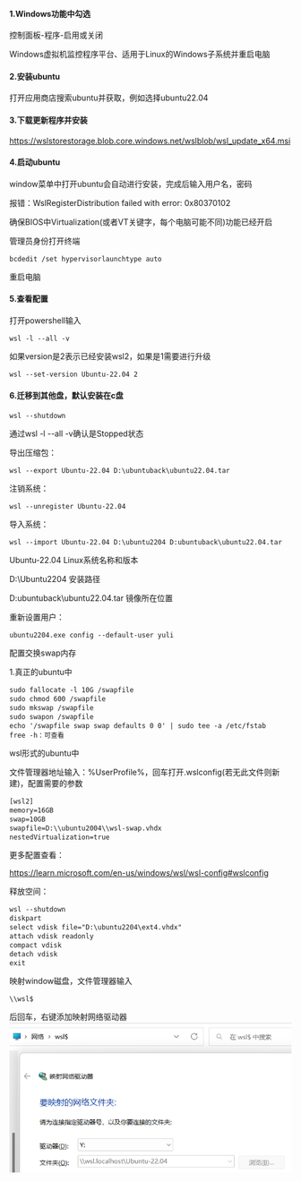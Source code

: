 #### 1.Windows功能中勾选
控制面板-程序-启用或关闭

Windows虚拟机监控程序平台、适用于Linux的Windows子系统并重启电脑

#### 2.安装ubuntu
打开应用商店搜索ubuntu并获取，例如选择ubuntu22.04

#### 3.下载更新程序并安装
https://wslstorestorage.blob.core.windows.net/wslblob/wsl_update_x64.msi
#### 4.启动ubuntu
window菜单中打开ubuntu会自动进行安装，完成后输入用户名，密码

报错：WslRegisterDistribution failed with error: 0x80370102

确保BIOS中Virtualization(或者VT关键字，每个电脑可能不同)功能已经开启

管理员身份打开终端
```
bcdedit /set hypervisorlaunchtype auto
```
重启电脑
#### 5.查看配置
打开powershell输入
```
wsl -l --all -v
```
如果version是2表示已经安装wsl2，如果是1需要进行升级
```
wsl --set-version Ubuntu-22.04 2
```
#### 6.迁移到其他盘，默认安装在c盘
```
wsl --shutdown
```
通过wsl -l --all -v确认是Stopped状态

导出压缩包：
```
wsl --export Ubuntu-22.04 D:\ubuntuback\ubuntu22.04.tar
```
注销系统：
```
wsl --unregister Ubuntu-22.04
```
导入系统：
```
wsl --import Ubuntu-22.04 D:\ubuntu2204 D:ubuntuback\ubuntu22.04.tar
```
Ubuntu-22.04 Linux系统名称和版本

D:\Ubuntu2204 安装路径

D:ubuntuback\ubuntu22.04.tar 镜像所在位置

重新设置用户：
```
ubuntu2204.exe config --default-user yuli
```

配置交换swap内存

1.真正的ubuntu中
```
sudo fallocate -l 10G /swapfile
sudo chmod 600 /swapfile
sudo mkswap /swapfile
sudo swapon /swapfile
echo '/swapfile swap swap defaults 0 0' | sudo tee -a /etc/fstab
free -h：可查看
```
wsl形式的ubuntu中

文件管理器地址输入：%UserProfile%，回车打开.wslconfig(若无此文件则新建)，配置需要的参数
```
[wsl2]
memory=16GB
swap=10GB
swapfile=D:\\ubuntu2004\\wsl-swap.vhdx
nestedVirtualization=true
```
更多配置查看：

https://learn.microsoft.com/en-us/windows/wsl/wsl-config#wslconfig

释放空间：
```
wsl --shutdown
diskpart
select vdisk file="D:\ubuntu2204\ext4.vhdx"
attach vdisk readonly
compact vdisk
detach vdisk
exit
```
映射window磁盘，文件管理器输入
```
\\wsl$
```
后回车，右键添加映射网络驱动器
![wsl2_disk](../img/wsl2_disk.png)
